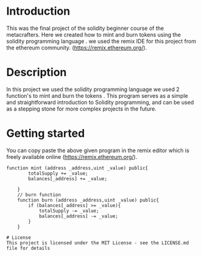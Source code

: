 # Introduction
This was the final project of the solidity beginner course of the metacrafters. Here we created how to mint and burn tokens using the solidity programming language . 
we used the remix IDE for this project from the ethereum community. (https://remix.ethereum.org/). 

# Description 
In this project we used the solidity programming language we used 2 function's to mint and burn the tokens . This program serves as a simple and straightforward introduction to Solidity programming, and can be used as a stepping stone for more complex projects in the future.

# Getting started
You can copy paste the above given program in the remix editor which is freely available online (https://remix.ethereum.org/). 
```
function mint (address _address,uint _value) public{
        totalSupply += _value;
        balances[_address] += _value;

    }
    // burn function
    function burn (address _address,uint _value) public{
        if (balances[_address] >= _value){
            totalSupply -= _value;
            balances[_address] -= _value;
        }
    }

# License
This project is licensed under the MIT License - see the LICENSE.md file for details

